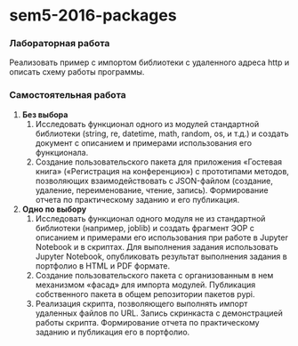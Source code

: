 # sem5-2016-packages

### Лабораторная работа
Реализовать пример с импортом библиотеки с удаленного адреса http и описать схему работы программы.

### Самостоятельная работа
1. __Без выбора__
   1. Исследовать функционал одного из модулей стандартной библиотеки (string, re, datetime, math, random, os, и т.д.) и создать документ с описанием и примерами использования его функционала.
   2. Создание пользовательского пакета для приложения «Гостевая книга» («Регистрация на конференцию») с прототипами методов, позволяющих взаимодействовать с JSON-файлом (создание, удаление, переименование, чтение, запись). Формирование отчета по практическому заданию и его публикация.
2. __Одно по выбору__
   1. Исследовать функционал одного модуля не из стандартной библиотеки (например, joblib) и создать фрагмент ЭОР с описанием и примерами его использования при работе в Jupyter Notebook и в скриптах. Для выполнения задания использовать Jupyter Notebook, опубликовать результат выполнения задания в портфолио в HTML и PDF формате.
   2. Создание пользовательского пакета с организованным в нем механизмом «фасад» для импорта модулей. Публикация собственного пакета в общем репозитории пакетов pypi.
   3. Реализация скрипта, позволяющего выполнять импорт удаленных файлов по URL. Запись скринкаста с демонстрацией работы скрипта. Формирование отчета по практическому заданию и публикация его в портфолио.
